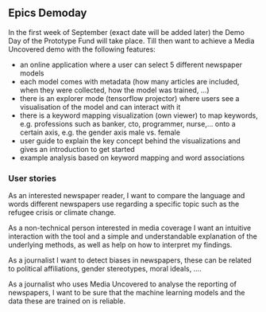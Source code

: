 ## Epics Demoday

In the first week of September (exact date will be added later) the Demo Day of the Prototype Fund will take place. Till then want to achieve a Media Uncovered demo with the following features:

- an online application where a user can select 5 different newspaper models
- each model comes with metadata (how many articles are included, when they were collected, how the model was trained, ...)
- there is an explorer mode (tensorflow projector) where users see a visualisation of the model and can interact with it
- there is a keyword mapping visualization (own viewer) to map keywords, e.g. professions such as banker, cto, programmer, nurse,... onto a certain axis, e.g. the gender axis male vs. female
- user guide to explain the key concept behind the visualizations and gives an introduction to get started
- example analysis based on keyword mapping and word associations






### User stories

As an interested newspaper reader, I want to compare the language and words different newspapers use regarding a specific topic such as the refugee crisis or climate change.

As a non-technical person interested in media coverage I want an intuitive interaction with the tool and a simple and understandable explanation of the underlying methods, as well as help on how to interpret my findings.

As a journalist I want to detect biases in newspapers, these can be related to political affiliations, gender stereotypes, moral ideals, ....

As a journalist who uses Media Uncovered to analyse the reporting of newspapers, I want to be sure that the machine learning models and the data these are trained on is reliable.
